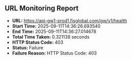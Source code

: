 ## URL Monitoring Report

- **URL:** https://api-gw1-prod1.fisglobal.com/gw/v1/health
- **Start Time:** 2025-09-11T14:36:26.693540
- **End Time:** 2025-09-11T14:36:27.014678
- **Total Time Taken:** 0.321138 seconds
- **HTTP Status Code:** 403
- **Status:** Failure
- **Failure Reason:** HTTP Status Code: 403
